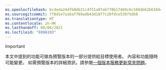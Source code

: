 ```yaml
---
ms.openlocfilehash: bcdeda244fb0db21c4f51a07ab770b17469c6c589db62b6184c78245c4ba2ca5
ms.sourcegitcommit: 7f8d1e7a16af769adb43d1877c28fdce53975db8
ms.translationtype: HT
ms.contentlocale: zh-HK
ms.lasthandoff: 08/06/2021
ms.locfileid: "6996193"
---
```

> [!IMPORTANT]
> 本文中提到的功能可做為預覽版本的一部分提供給目標使用者。 內容和功能隨時可能變更。 如需預覽版本的詳細資訊，請參閱[一個版本服務更新常見問題](/dynamics365/unified-operations/fin-and-ops/get-started/one-version)。